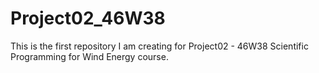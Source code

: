 # Project02_46W38
This is the first repository I am creating for Project02 - 46W38 Scientific Programming for Wind Energy course.
